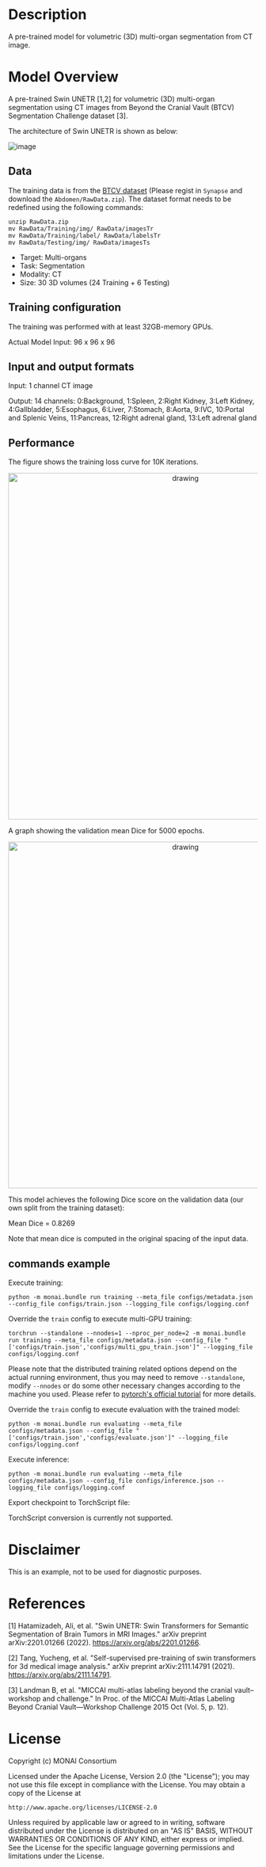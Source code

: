 # Description
A pre-trained model for volumetric (3D) multi-organ segmentation from CT image.

# Model Overview
A pre-trained Swin UNETR [1,2] for volumetric (3D) multi-organ segmentation using CT images from Beyond the Cranial Vault (BTCV) Segmentation Challenge dataset [3].

The architecture of Swin UNETR is shown as below:

![image](https://developer.download.nvidia.com/assets/Clara/Images/monai_swin_unetr_btcv_segmentation_workflow_v1.png)

## Data
The training data is from the [BTCV dataset](https://www.synapse.org/#!Synapse:syn3193805/wiki/89480/) (Please regist in `Synapse` and download the `Abdomen/RawData.zip`).
The dataset format needs to be redefined using the following commands:

```
unzip RawData.zip
mv RawData/Training/img/ RawData/imagesTr
mv RawData/Training/label/ RawData/labelsTr
mv RawData/Testing/img/ RawData/imagesTs
```

- Target: Multi-organs
- Task: Segmentation
- Modality: CT
- Size: 30 3D volumes (24 Training + 6 Testing)

## Training configuration
The training was performed with at least 32GB-memory GPUs.

Actual Model Input: 96 x 96 x 96

## Input and output formats
Input: 1 channel CT image

Output: 14 channels: 0:Background, 1:Spleen, 2:Right Kidney, 3:Left Kidney, 4:Gallbladder, 5:Esophagus, 6:Liver, 7:Stomach, 8:Aorta, 9:IVC, 10:Portal and Splenic Veins, 11:Pancreas, 12:Right adrenal gland, 13:Left adrenal gland

## Performance

The figure shows the training loss curve for 10K iterations. 


<p align = "center"><img src="https://developer.download.nvidia.com/assets/Clara/Images/monai_swin_unetr_btcv_segmentation_trainloss_v1.png" alt="drawing" width="700"/></p>

A graph showing the validation mean Dice for 5000 epochs.

<p align = "center"><img src="https://developer.download.nvidia.com/assets/Clara/Images/monai_swin_unetr_btcv_segmentation_validation_meandice_v1.png" alt="drawing" width="700"/></p>

This model achieves the following Dice score on the validation data (our own split from the training dataset):

Mean Dice = 0.8269

Note that mean dice is computed in the original spacing of the input data.
## commands example
Execute training:

```
python -m monai.bundle run training --meta_file configs/metadata.json --config_file configs/train.json --logging_file configs/logging.conf
```

Override the `train` config to execute multi-GPU training:

```
torchrun --standalone --nnodes=1 --nproc_per_node=2 -m monai.bundle run training --meta_file configs/metadata.json --config_file "['configs/train.json','configs/multi_gpu_train.json']" --logging_file configs/logging.conf
```

Please note that the distributed training related options depend on the actual running environment, thus you may need to remove `--standalone`, modify `--nnodes` or do some other necessary changes according to the machine you used.
Please refer to [pytorch's official tutorial](https://pytorch.org/tutorials/intermediate/ddp_tutorial.html) for more details.

Override the `train` config to execute evaluation with the trained model:

```
python -m monai.bundle run evaluating --meta_file configs/metadata.json --config_file "['configs/train.json','configs/evaluate.json']" --logging_file configs/logging.conf
```

Execute inference:

```
python -m monai.bundle run evaluating --meta_file configs/metadata.json --config_file configs/inference.json --logging_file configs/logging.conf
```

Export checkpoint to TorchScript file:

TorchScript conversion is currently not supported.

# Disclaimer
This is an example, not to be used for diagnostic purposes.

# References
[1] Hatamizadeh, Ali, et al. "Swin UNETR: Swin Transformers for Semantic Segmentation of Brain Tumors in MRI Images." arXiv preprint arXiv:2201.01266 (2022). https://arxiv.org/abs/2201.01266.

[2] Tang, Yucheng, et al. "Self-supervised pre-training of swin transformers for 3d medical image analysis." arXiv preprint arXiv:2111.14791 (2021). https://arxiv.org/abs/2111.14791.

[3] Landman B, et al. "MICCAI multi-atlas labeling beyond the cranial vault–workshop and challenge." In Proc. of the MICCAI Multi-Atlas Labeling Beyond Cranial Vault—Workshop Challenge 2015 Oct (Vol. 5, p. 12).

# License
Copyright (c) MONAI Consortium

Licensed under the Apache License, Version 2.0 (the "License");
you may not use this file except in compliance with the License.
You may obtain a copy of the License at

    http://www.apache.org/licenses/LICENSE-2.0

Unless required by applicable law or agreed to in writing, software
distributed under the License is distributed on an "AS IS" BASIS,
WITHOUT WARRANTIES OR CONDITIONS OF ANY KIND, either express or implied.
See the License for the specific language governing permissions and
limitations under the License.
